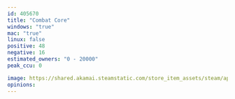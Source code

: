 ```yaml
---
id: 405670
title: "Combat Core"
windows: "true"
mac: "true"
linux: false
positive: 48
negative: 16
estimated_owners: "0 - 20000"
peak_ccu: 0

image: https://shared.akamai.steamstatic.com/store_item_assets/steam/apps/405670/header.jpg?t=1547145011
opinions:
---
```

